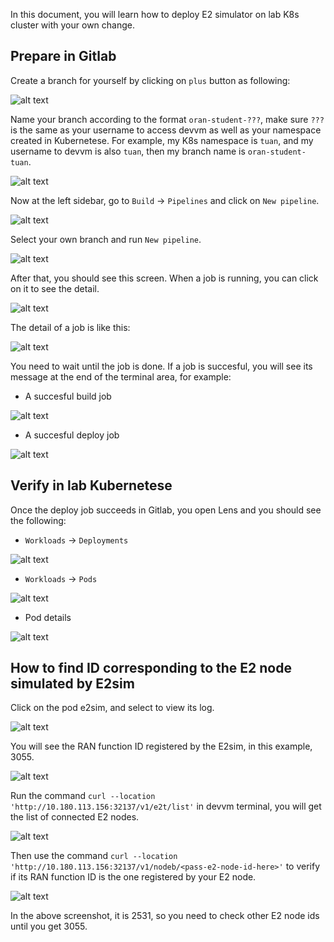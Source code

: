 In this document, you will learn how to deploy E2 simulator on lab K8s cluster with your own change.

## Prepare in Gitlab

Create a branch for yourself by clicking on `plus` button as following:

![alt text](docs/images/create_branch.png)

Name your branch according to the format `oran-student-???`, make sure `???` is the same as your username to access devvm as well as your namespace created in Kubernetese. For example, my K8s namespace is `tuan`, and my username to devvm is also `tuan`, then my branch name is `oran-student-tuan`.

![alt text](docs/images/name_your_branch.png)

Now at the left sidebar, go to `Build` -> `Pipelines` and click on `New pipeline`.

![alt text](docs/images/go_to_pipeline.png)


Select your own branch and run `New pipeline`.

![alt text](docs/images/run_pipeline.png)

After that, you should see this screen. When a job is running, you can click on it to see the detail.

![alt text](docs/images/running_jobs.png)

The detail of a job is like this:

![alt text](docs/images/job_details.png)

You need to wait until the job is done. If a job is succesful, you will see its message at the end of the terminal area, for example:

- A succesful build job

![alt text](docs/images/success_build_job.png)

- A succesful deploy job

![alt text](docs/images/success_deploy_job.png)

## Verify in lab Kubernetese

Once the deploy job succeeds in Gitlab, you open Lens and you should see the following:

- `Workloads` -> `Deployments`

![alt text](docs/images/k8s_deployment.png)

- `Workloads` -> `Pods`

![alt text](docs/images/k8s_pod.png)

- Pod details

![alt text](docs/images/pod_details.png)


## How to find ID corresponding to the E2 node simulated by E2sim

Click on the pod e2sim, and select to view its log.

![alt text](docs/images/view_log_e2sim.png)

You will see the RAN function ID registered by the E2sim, in this example, 3055.

![alt text](docs/images/ran_func_id_from_log.png)

Run the command `curl --location 'http://10.180.113.156:32137/v1/e2t/list'` in devvm terminal, you will get the list of connected E2 nodes.

![alt text](docs/images/connected_e2_nodes.png)

Then use the command `curl --location 'http://10.180.113.156:32137/v1/nodeb/<pass-e2-node-id-here>'` to verify if its RAN function ID is the one registered by your E2 node. 

![alt text](docs/images/verify-ran-func-id.png)

In the above screenshot, it is 2531, so you need to check other E2 node ids until you get 3055.